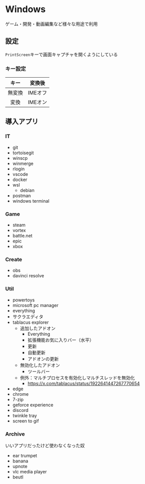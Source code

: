 # Windows
ゲーム・開発・動画編集など様々な用途で利用

## 設定
`PrintScreen`キーで画面キャプチャを開くようにしている

### キー設定
|  キー  | 変換後  |
| :----: | :-----: |
| 無変換 | IMEオフ |
|  変換  | IMEオン |

## 導入アプリ
### IT
* git
* tortoisegit
* winscp
* winmerge
* rlogin
* vscode
* docker
* wsl
    * debian
* postman
* windows terminal

### Game
* steam
* vortex
* battle.net
* epic
* xbox

### Create
* obs
* davinci resolve

### Util
* powertoys
* microsoft pc manager
* everything
* サクラエディタ
* tablacus explorer
    * 追加したアドオン
        * Everything
        * 拡張機能お気に入りバー（水平）
        * 更新
        * 自動更新
        * アドオンの更新
    * 無効化したアドオン
        * ツールバー
    * 例外：マルチプロセスを有効化しマルチスレッドを無効化
        * https://x.com/tablacus/status/1922641447267770654
* edge
* chrome
* 7-zip
* geforce experience
* discord
* twinkle tray
* screen to gif

### Archive
いいアプリだったけど使わなくなった奴
* ear trumpet
* banana
* upnote
* vlc media player
* beutl